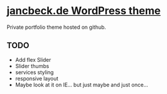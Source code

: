 # [jancbeck.de WordPress theme](http://www.jancbeck.de/)

Private portfolio theme hosted on github.

## TODO

* Add flex Slider
* Slider thumbs
* services styling
* responsive layout
* Maybe look at it on IE… but just maybe and just once…
